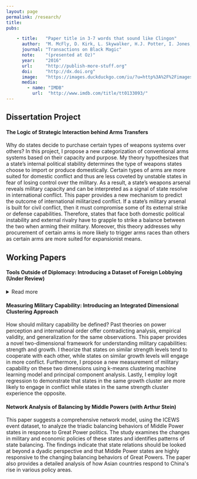 ```yaml
---
layout: page
permalink: /research/
title:
pubs:

    - title:   "Paper title in 3-7 words that sound like Clingon"
      author:  "M. McFly, D. Kirk, L. Skywalker, H.J. Potter, I. Jones, H. Houdini"
      journal: "Transactions on Black Magic"
      note:    "(presented at Oz)"
      year:    "2016"
      url:     "http://publish-more-stuff.org"
      doi:     "http://dx.doi.org"
      image:   "https://images.duckduckgo.com/iu/?u=http%3A%2F%2Fimages.moviepostershop.com%2Fthe-matrix-movie-poster-1999-1020518087.jpg&f=1"
      media:
        - name: "IMDB"
          url:  "http://www.imdb.com/title/tt0133093/"
---
```


## Dissertation Project

#### The Logic of Strategic Interaction behind Arms Transfers
Why do states decide to purchase certain types of weapons systems over others? In this project, I propose a new categorization of conventional arms systems based on their capacity and purpose. My theory hypothesizes that a state’s internal political stability determines the type of weapons states choose to import or produce domestically. Certain types of arms are more suited for domestic conflict and thus are less coveted by unstable states in fear of losing control over the military. As a result, a state’s weapons arsenal reveals military capacity and can be interpreted as a signal of state resolve in international conflict. This paper provides a new mechanism to predict the outcome of international militarized conflict. If a state’s military arsenal is built for civil conflict, then it must compromise some of its external strike or defense capabilities. Therefore, states that face both domestic political instability and external rivalry have to grapple to strike a balance between the two when arming their military. Moreover, this theory addresses why procurement of certain arms is more likely to trigger arms races than others as certain arms are more suited for expansionist means.

## Working Papers

#### Tools Outside of Diplomacy: Introducing a Dataset of Foreign Lobbying (Under Review)
<details>
  <summary>Read more</summary>

  Why do foreign entities lobby in the U.S.? Understanding lobbying behaviors of foreign actors and their impact on domestic and international politics is crucial towards addressing theoretical and empirical gaps across several social science disciplines. However, the study of foreign lobbying has been constrained by data limitations that impeded the scope and breadth of research opportunities for scholars. This paper introduces a foreign lobbying panel dataset based on multiple data sources from the Foreign Agent Registration Act of 1938 database from 2003 to 2021. The dataset provides researchers with tools to analyze foreign lobbying behavior at the lobbyist level, foreign entity level, and lobbying activity level. Leveraging various features of the dataset, I identify lobbying patterns from various types of foreign actors, examine their policy goals, and assess the impact of these lobbying efforts. This dataset contributes to resolving longstanding research debates on the extent of political influence exerted by foreign actors and uncovers new research opportunities for future researchers in the field.

</details>

#### Measuring Military Capability: Introducing an Integrated Dimensional Clustering Approach
How should military capability be defined? Past theories on power perception and international order offer contradicting analysis, empirical validity, and generalization for the same observations. This paper provides a novel two-dimensional framework for understanding military capabilities: strength and growth. I theorize that states on similar strength levels tend to cooperate with each other, while states on similar growth levels will engage in more conflict. Furthermore, I propose a new measurement of military capability on these two dimensions using k-means clustering machine learning model and principal component analysis. Lastly, I employ logit regression to demonstrate that states in the same growth cluster are more likely to engage in conflict while states in the same strength cluster experience the opposite.

#### Network Analysis of Balancing by Middle Powers (with Arthur Stein)
This paper suggests a comprehensive network model, using the ICEWS event dataset, to analyze the triadic balancing behaviors of Middle Power states in response to Great Power politics. The study examines the changes in military and economic policies of these states and identifies patterns of state balancing. The findings indicate that state relations should be looked at beyond a dyadic perspective and that Middle Power states are highly responsive to the changing balancing behaviors of Great Powers. The paper also provides a detailed analysis of how Asian countries respond to China's rise in various policy areas.
